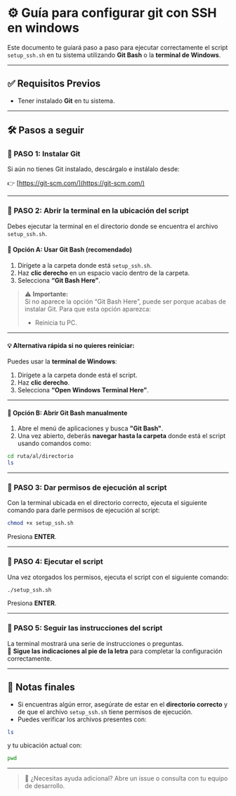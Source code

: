 # ⚙️ Guía para configurar git con SSH en windows

Este documento te guiará paso a paso para ejecutar correctamente el script `setup_ssh.sh` en tu sistema utilizando **Git Bash** o la **terminal de Windows**.

---

## ✅ Requisitos Previos

- Tener instalado **Git** en tu sistema.

---

## 🛠️ Pasos a seguir

### 🔹 PASO 1: Instalar Git

Si aún no tienes Git instalado, descárgalo e instálalo desde:

👉 [https://git-scm.com/](https://git-scm.com/)

---

### 🔹 PASO 2: Abrir la terminal en la ubicación del script

Debes ejecutar la terminal en el directorio donde se encuentra el archivo `setup_ssh.sh`.

#### 📁 Opción A: Usar Git Bash (recomendado)

1. Dirígete a la carpeta donde está `setup_ssh.sh`.
2. Haz **clic derecho** en un espacio vacío dentro de la carpeta.
3. Selecciona **“Git Bash Here”**.

> ⚠️ **Importante:**  
> Si no aparece la opción “Git Bash Here”, puede ser porque acabas de instalar Git. Para que esta opción aparezca:
> - Reinicia tu PC.

---

#### 💡 Alternativa rápida si no quieres reiniciar:

Puedes usar la **terminal de Windows**:

1. Dirígete a la carpeta donde está el script.
2. Haz **clic derecho**.
3. Selecciona **“Open Windows Terminal Here”**.

---

#### 📁 Opción B: Abrir Git Bash manualmente

1. Abre el menú de aplicaciones y busca **"Git Bash"**.
2. Una vez abierto, deberás **navegar hasta la carpeta** donde está el script usando comandos como:

```bash
cd ruta/al/directorio
ls
```

---

### 🔹 PASO 3: Dar permisos de ejecución al script

Con la terminal ubicada en el directorio correcto, ejecuta el siguiente comando para darle permisos de ejecución al script:

```bash
chmod +x setup_ssh.sh
```

Presiona **ENTER**.

---

### 🔹 PASO 4: Ejecutar el script

Una vez otorgados los permisos, ejecuta el script con el siguiente comando:

```bash
./setup_ssh.sh
```

Presiona **ENTER**.

---

### 🔹 PASO 5: Seguir las instrucciones del script

La terminal mostrará una serie de instrucciones o preguntas.  
📌 **Sigue las indicaciones al pie de la letra** para completar la configuración correctamente.

---

## 🧩 Notas finales

- Si encuentras algún error, asegúrate de estar en el **directorio correcto** y de que el archivo `setup_ssh.sh` tiene permisos de ejecución.
- Puedes verificar los archivos presentes con:

```bash
ls
```

y tu ubicación actual con:

```bash
pwd
```

---

> 🛟 ¿Necesitas ayuda adicional? Abre un issue o consulta con tu equipo de desarrollo.
